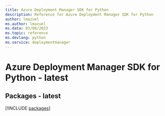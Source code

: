 ```yaml
---
title: Azure Deployment Manager SDK for Python
description: Reference for Azure Deployment Manager SDK for Python
author: lmazuel
ms.author: lmazuel
ms.data: 03/08/2023
ms.topic: reference
ms.devlang: python
ms.service: deploymentmanager
---
```

# Azure Deployment Manager SDK for Python - latest
## Packages - latest
[!INCLUDE [packages](deployment-manager-index.md)]